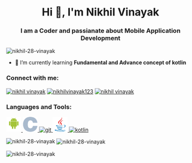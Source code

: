 <h1 align="center">Hi 👋, I'm Nikhil Vinayak</h1>
<h3 align="center">I am a Coder and passianate about Mobile Application Development</h3>



<p align="left"> <img src="https://komarev.com/ghpvc/?username=nikhil-28-vinayak&label=Profile%20views&color=0e75b6&style=flat" alt="nikhil-28-vinayak" /> </p>

- 🌱 I’m currently learning **Fundamental and Advance concept of kotlin**

<h3 align="left">Connect with me:</h3>
<p align="left">
<a href="https://linkedin.com/in/nikhil vinayak" target="blank"><img align="center" src="https://raw.githubusercontent.com/rahuldkjain/github-profile-readme-generator/master/src/images/icons/Social/linked-in-alt.svg" alt="nikhil vinayak" height="30" width="40" /></a>
<a href="https://instagram.com/nikhilvinayak123" target="blank"><img align="center" src="https://raw.githubusercontent.com/rahuldkjain/github-profile-readme-generator/master/src/images/icons/Social/instagram.svg" alt="nikhilvinayak123" height="30" width="40" /></a>
<a href="https://www.hackerrank.com/nikhil vinayak" target="blank"><img align="center" src="https://raw.githubusercontent.com/rahuldkjain/github-profile-readme-generator/master/src/images/icons/Social/hackerrank.svg" alt="nikhil vinayak" height="30" width="40" /></a>
</p>

<h3 align="left">Languages and Tools:</h3>
<p align="left"> <a href="https://developer.android.com" target="_blank" rel="noreferrer"> <img src="https://raw.githubusercontent.com/devicons/devicon/master/icons/android/android-original-wordmark.svg" alt="android" width="40" height="40"/> </a> <a href="https://www.cprogramming.com/" target="_blank" rel="noreferrer"> <img src="https://raw.githubusercontent.com/devicons/devicon/master/icons/c/c-original.svg" alt="c" width="40" height="40"/> </a> <a href="https://git-scm.com/" target="_blank" rel="noreferrer"> <img src="https://www.vectorlogo.zone/logos/git-scm/git-scm-icon.svg" alt="git" width="40" height="40"/> </a> <a href="https://www.java.com" target="_blank" rel="noreferrer"> <img src="https://raw.githubusercontent.com/devicons/devicon/master/icons/java/java-original.svg" alt="java" width="40" height="40"/> </a> <a href="https://kotlinlang.org" target="_blank" rel="noreferrer"> <img src="https://www.vectorlogo.zone/logos/kotlinlang/kotlinlang-icon.svg" alt="kotlin" width="40" height="40"/> </a> </p>

<p><img align="left" src="https://github-readme-stats.vercel.app/api/top-langs?username=nikhil-28-vinayak&show_icons=true&locale=en&layout=compact" alt="nikhil-28-vinayak" /></p>

<p>&nbsp;<img align="center" src="https://github-readme-stats.vercel.app/api?username=nikhil-28-vinayak&show_icons=true&locale=en" alt="nikhil-28-vinayak" /></p>

<p><img align="center" src="https://github-readme-streak-stats.herokuapp.com/?user=nikhil-28-vinayak&" alt="nikhil-28-vinayak" /></p>

